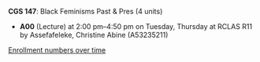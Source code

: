 **CGS 147**: Black Feminisms Past & Pres (4 units)

- **A00** (Lecture) at 2:00 pm–4:50 pm on Tuesday, Thursday at RCLAS R11 by Assefafeleke, Christine Abine (A53235211)

[Enrollment numbers over time](./CGS147.tsv)
